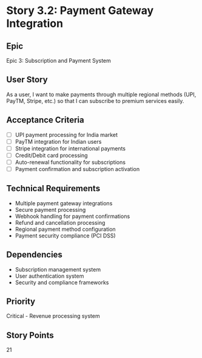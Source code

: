 # Story 3.2: Payment Gateway Integration

## Epic
Epic 3: Subscription and Payment System

## User Story
As a user, I want to make payments through multiple regional methods (UPI, PayTM, Stripe, etc.) so that I can subscribe to premium services easily.

## Acceptance Criteria
- [ ] UPI payment processing for India market
- [ ] PayTM integration for Indian users
- [ ] Stripe integration for international payments
- [ ] Credit/Debit card processing
- [ ] Auto-renewal functionality for subscriptions
- [ ] Payment confirmation and subscription activation

## Technical Requirements
- Multiple payment gateway integrations
- Secure payment processing
- Webhook handling for payment confirmations
- Refund and cancellation processing
- Regional payment method configuration
- Payment security compliance (PCI DSS)

## Dependencies
- Subscription management system
- User authentication system
- Security and compliance frameworks

## Priority
Critical - Revenue processing system

## Story Points
21